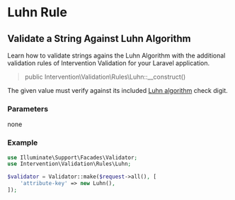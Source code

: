 # Luhn Rule
## Validate a String Against Luhn Algorithm
Learn how to validate strings agains the Luhn Algorithm with the additional validation rules of Intervention Validation for your Laravel application.

> public Intervention\Validation\Rules\Luhn::__construct()

The given value must verify against its included [Luhn algorithm](https://en.wikipedia.org/wiki/Luhn_algorithm) check digit.

### Parameters

none

### Example

```php
use Illuminate\Support\Facades\Validator;
use Intervention\Validation\Rules\Luhn;

$validator = Validator::make($request->all(), [
    'attribute-key' => new Luhn(),
]);
```


